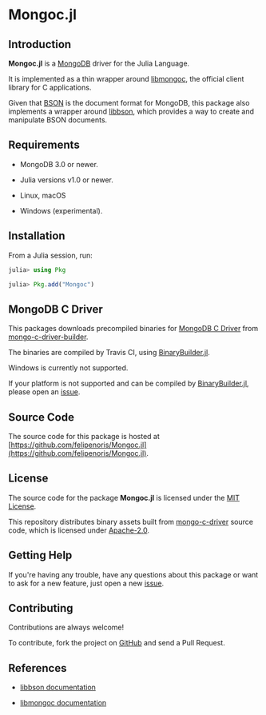 
# Mongoc.jl

## Introduction

**Mongoc.jl** is a [MongoDB](https://www.mongodb.com/) driver for the Julia Language.

It is implemented as a thin wrapper around [libmongoc](http://mongoc.org/),
the official client library for C applications.

Given that [BSON](http://bsonspec.org/) is the document format for MongoDB,
this package also implements a wrapper around [libbson](http://mongoc.org/libbson/current/index.html),
which provides a way to create and manipulate BSON documents.

## Requirements

* MongoDB 3.0 or newer.

* Julia versions v1.0 or newer.

* Linux, macOS

* Windows (experimental).

## Installation

From a Julia session, run:

```julia
julia> using Pkg

julia> Pkg.add("Mongoc")
```

## MongoDB C Driver

This packages downloads precompiled binaries for [MongoDB C Driver](http://mongoc.org)
from [mongo-c-driver-builder](https://github.com/felipenoris/mongo-c-driver-builder).

The binaries are compiled by Travis CI,
using [BinaryBuilder.jl](https://github.com/JuliaPackaging/BinaryBuilder.jl).

Windows is currently not supported.

If your platform is not supported and can be compiled by
[BinaryBuilder.jl](https://github.com/JuliaPackaging/BinaryBuilder.jl),
please open an [issue](https://github.com/felipenoris/Mongoc.jl/issues).

## Source Code

The source code for this package is hosted at
[https://github.com/felipenoris/Mongoc.jl](https://github.com/felipenoris/Mongoc.jl).

## License

The source code for the package **Mongoc.jl** is licensed under
the [MIT License](https://github.com/felipenoris/Mongoc.jl/blob/master/LICENSE).

This repository distributes binary assets built from
[mongo-c-driver](https://github.com/mongodb/mongo-c-driver) source code,
which is licensed under [Apache-2.0](https://github.com/mongodb/mongo-c-driver/blob/master/COPYING).

## Getting Help

If you're having any trouble, have any questions about this package
or want to ask for a new feature,
just open a new [issue](https://github.com/felipenoris/Mongoc.jl/issues).

## Contributing

Contributions are always welcome!

To contribute, fork the project on [GitHub](https://github.com/felipenoris/Mongoc.jl)
and send a Pull Request.

## References

* [libbson documentation](http://mongoc.org/libbson/current/index.html)

* [libmongoc documentation](http://mongoc.org/libmongoc/current/index.html)
